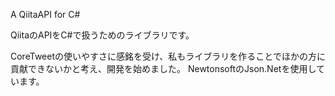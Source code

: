 A QiitaAPI for C#

QiitaのAPIをC#で扱うためのライブラリです。

CoreTweetの使いやすさに感銘を受け、私もライブラリを作ることでほかの方に貢献できないかと考え、開発を始めました。
NewtonsoftのJson.Netを使用しています。